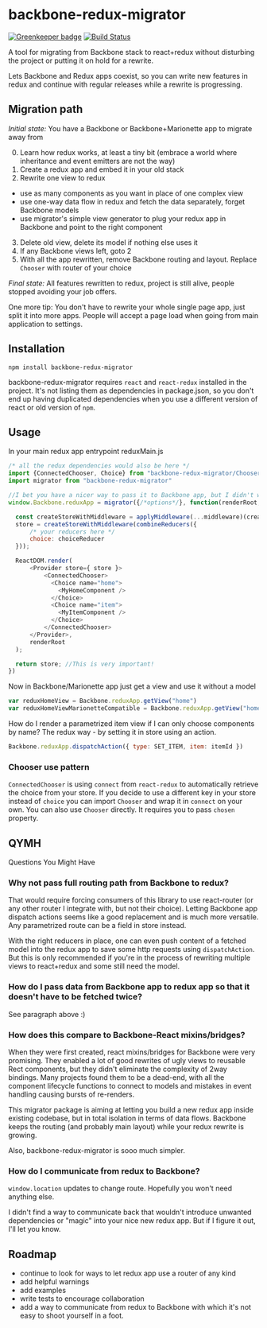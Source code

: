 # backbone-redux-migrator

[![Greenkeeper badge](https://badges.greenkeeper.io/naugtur/backbone-redux-migrator.svg)](https://greenkeeper.io/)
[![Build Status](https://travis-ci.org/naugtur/backbone-redux-migrator.svg?branch=master)](https://travis-ci.org/naugtur/backbone-redux-migrator)

A tool for migrating from Backbone stack to react+redux without disturbing the project or putting it on hold for a rewrite.

Lets Backbone and Redux apps coexist, so you can write new features in redux and continue with regular releases while a rewrite is progressing.

## Migration path

*Initial state:*
You have a Backbone or Backbone+Marionette app to migrate away from

0. Learn how redux works, at least a tiny bit (embrace a world where inheritance and event emitters are not the way)
1. Create a redux app and embed it in your old stack
2. Rewrite one view to redux
  - use as many components as you want in place of one complex view
  - use one-way data flow in redux and fetch the data separately, forget Backbone models
  - use migrator's simple view generator to plug your redux app in Backbone and point to the right component
3. Delete old view, delete its model if nothing else uses it
4. If any Backbone views left, goto 2
5. With all the app rewritten, remove Backbone routing and layout. Replace `Chooser` with router of your choice

*Final state:*
All features rewritten to redux, project is still alive, people stopped avoiding your job offers.

One more tip: You don't have to rewrite your whole single page app, just split it into more apps. People will accept a page load when going from main application to settings.

## Installation
```
npm install backbone-redux-migrator
```
backbone-redux-migrator requires `react` and `react-redux` installed in the project. It's not listing them as dependencies in package.json, so you don't end up having duplicated dependencies when you use a different version of react or old version of `npm`.

## Usage

In your main redux app entrypoint reduxMain.js
```js
/* all the redux dependencies would also be here */
import {ConnectedChooser, Choice} from "backbone-redux-migrator/Chooser"
import migrator from "backbone-redux-migrator"

//I bet you have a nicer way to pass it to Backbone app, but I didn't want to add a build system in readme
window.Backbone.reduxApp = migrator({/*options*/}, function(renderRoot, choiceReducer){

  const createStoreWithMiddleware = applyMiddleware(...middleware)(createStore);
  store = createStoreWithMiddleware(combineReducers({
      /* your reducers here */
      choice: choiceReducer
  }));

  ReactDOM.render(
      <Provider store={ store }>
          <ConnectedChooser>
            <Choice name="home">
              <MyHomeComponent />
            </Choice>
            <Choice name="item">
              <MyItemComponent />
            </Choice>
          </ConnectedChooser>
      </Provider>,
      renderRoot
  );

  return store; //This is very important!
})
```

Now in Backbone/Marionette app just get a view and use it without a model
```js
var reduxHomeView = Backbone.reduxApp.getView("home")
var reduxHomeViewMarionetteCompatible = Backbone.reduxApp.getView("home", Backbone.Marionette.ItemView)
```

How do I render a parametrized item view if I can only choose components by name?
The redux way - by setting it in store using an action.
```js
Backbone.reduxApp.dispatchAction({ type: SET_ITEM, item: itemId })
```

### Chooser use pattern

`ConnectedChooser` is using `connect` from `react-redux` to automatically retrieve the choice from your store. If you decide to use a different key in your store instead of `choice` you can import `Chooser` and wrap it in `connect` on your own. You can also use `Chooser` directly. It requires you to pass `chosen` property.


## QYMH
Questions You Might Have

### Why not pass full routing path from Backbone to redux?

That would require forcing consumers of this library to use react-router (or any other router I integrate with, but not their choice). Letting Backbone app dispatch actions seems like a good replacement and is much more versatile. Any parametrized route can be a field in store instead.

With the right reducers in place, one can even push content of a fetched model into the redux app to save some http requests using `dispatchAction`. But this is only recommended if you're in the process of rewriting multiple views to react+redux and some still need the model.

### How do I pass data from Backbone app to redux app so that it doesn't have to be fetched twice?

See paragraph above :)

### How does this compare to Backbone-React mixins/bridges?

When they were first created, react mixins/bridges for Backbone were very promising. They enabled a lot of good rewrites of ugly views to reusable Rect components, but they didn't eliminate the complexity of 2way bindings. Many projects found them to be a dead-end, with all the component lifecycle functions to connect to models and mistakes in event handling causing bursts of re-renders.

This migrator package is aiming at letting you build a new redux app inside existing codebase, but in total isolation in terms of data flows. Backbone keeps the routing (and probably main layout) while your redux rewrite is growing.

Also, backbone-redux-migrator is sooo much simpler.

### How do I communicate from redux to Backbone?

`window.location` updates to change route. Hopefully you won't need anything else.

I didn't find a way to communicate back that wouldn't introduce unwanted dependencies or "magic" into your nice new redux app. But if I figure it out, I'll let you know.


## Roadmap

- continue to look for ways to let redux app use a router of any kind
- add helpful warnings
- add examples
- write tests to encourage collaboration
- add a way to communicate from redux to Backbone with which it's not easy to shoot yourself in a foot.
